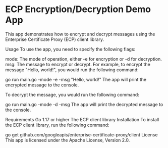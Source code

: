 # ECP Encryption/Decryption Demo App

This app demonstrates how to encrypt and decrypt messages using the Enterprise Certificate Proxy (ECP) client library.

Usage
To use the app, you need to specify the following flags:

mode: The mode of operation, either -e for encryption or -d for decryption.
msg: The message to encrypt or decrypt.
For example, to encrypt the message "Hello, world!", you would run the following command:

go run main.go -mode -e -msg "Hello, world!"
The app will print the encrypted message to the console.

To decrypt the message, you would run the following command:

go run main.go -mode -d -msg <encrypted message>
The app will print the decrypted message to the console.

Requirements
Go 1.17 or higher
The ECP client library
Installation
To install the ECP client library, run the following command:

go get github.com/googleapis/enterprise-certificate-proxy/client
License
This app is licensed under the Apache License, Version 2.0.